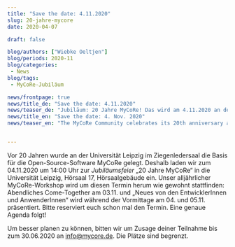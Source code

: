 ```yaml
---
title: "Save the date: 4.11.2020"
slug: 20-jahre-mycore
date: 2020-04-07

draft: false

blog/authors: ["Wiebke Oeltjen"]
blog/periods: 2020-11
blog/categories:
 - News
blog/tags:
 - MyCoRe-Jubiläum

news/frontpage: true
news/title_de: "Save the date: 4.11.2020"
news/teaser_de: "Jubiläum: 20 Jahre MyCoRe! Das wird am 4.11.2020 an der Universität Leipzig gefeiert."
news/title_en: "Save the date: 4. Nov. 2020"
news/teaser_en: "The MyCoRe Community celebrates its 20th anniversary and is planning an event."


---
```


Vor 20 Jahren wurde an der Universität Leipzig im Ziegenledersaal die Basis für die Open-Source-Software MyCoRe gelegt. Deshalb laden wir zum 04.11.2020 um 14:00 Uhr zur *Jubiläumsfeier* „20 Jahre MyCoRe“ in die Universität Leipzig, Hörsaal 17, Hörsaalgebäude ein. 
Unser alljährlicher MyCoRe-Workshop wird um diesen Termin herum wie gewohnt stattfinden: Abendliches Come-Together am 03.11. und „Neues von den EntwicklerInnen und AnwenderInnen“ wird während der Vormittage am 04. und 05.11. präsentiert. Bitte reserviert euch schon mal den Termin. Eine genaue Agenda folgt!

Um besser planen zu können, bitten wir um Zusage deiner Teilnahme bis zum 30.06.2020 an <info@mycore.de>. Die Plätze sind begrenzt. 
